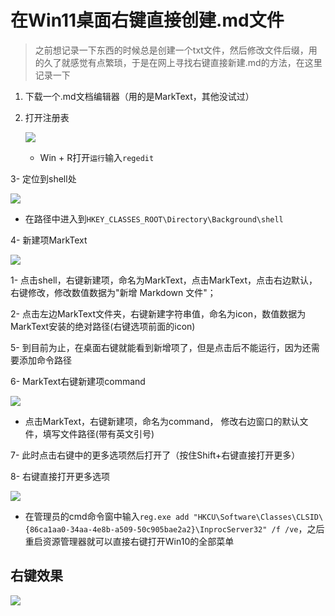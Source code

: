 # 在Win11桌面右键直接创建.md文件

> 之前想记录一下东西的时候总是创建一个txt文件，然后修改文件后缀，用的久了就感觉有点繁琐，于是在网上寻找右键直接新建.md的方法，在这里记录一下

1. 下载一个.md文档编辑器（用的是MarkText，其他没试过）

2. 打开注册表
   
   ![](D:\Developer\GitFiles\blog\docs\handbook\电脑问题\img\2024-10-21-14-36-55-image.png)
   
   - Win + R打开`运行`输入`regedit`

3- 定位到shell处
   
   ![](D:\Developer\GitFiles\blog\docs\handbook\电脑问题\img\2024-10-21-14-37-47-image.png)
   
   - 在路径中进入到`HKEY_CLASSES_ROOT\Directory\Background\shell`

4- 新建项MarkText
   
   ![](D:\Developer\GitFiles\blog\docs\handbook\电脑问题\img\2024-10-21-14-33-34-image.png)
   
   1- 点击shell，右键新建项，命名为MarkText，点击MarkText，点击右边默认，右键修改，修改数值数据为"新增 Markdown 文件"；
   
   2- 点击左边MarkText文件夹，右键新建字符串值，命名为icon，数值数据为MarkText安装的绝对路径(右键选项前面的icon)

5- 到目前为止，在桌面右键就能看到新增项了，但是点击后不能运行，因为还需要添加命令路径

6- MarkText右键新建项command
   
   ![](D:\Developer\GitFiles\blog\docs\handbook\电脑问题\img\2024-10-21-14-32-48-image.png)
   
   - 点击MarkText，右键新建项，命名为command， 修改右边窗口的默认文件，填写文件路径(带有英文引号)

7- 此时点击右键中的更多选项然后打开了（按住Shift+右键直接打开更多）

8- 右键直接打开更多选项
   
   ![](D:\Developer\GitFiles\blog\docs\handbook\电脑问题\img\2024-10-21-14-39-33-image.png)
   
   - 在管理员的cmd命令窗中输入`reg.exe add "HKCU\Software\Classes\CLSID\{86ca1aa0-34aa-4e8b-a509-50c905bae2a2}\InprocServer32" /f /ve`，之后重启资源管理器就可以直接右键打开Win10的全部菜单

## 右键效果

![](D:\Developer\GitFiles\blog\docs\handbook\电脑问题\img\2024-10-21-14-20-46-image.png)
